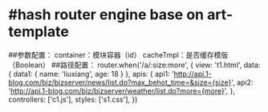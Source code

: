 #hash router engine base on art-template
========================================
##参数配置：
container：模块容器（id）
cacheTmpl：是否缓存模版（Boolean）
##路径配置：
        router.when('/a/:size:more', {
                view: 't1.html',
                data: {
                    data1: {
                        name: 'liuxiang',
                        age: 18
                    }
                },
                apis: {
                    api1: 'http://api.1-blog.com/biz/bizserver/news/list.do?max_behot_time=&size={size}',
                    api2: 'http://api.1-blog.com/biz/bizserver/weather/list.do?more={more}',
                },
                controllers: ['c1.js'],
                styles: ['s1.css'],
            })
